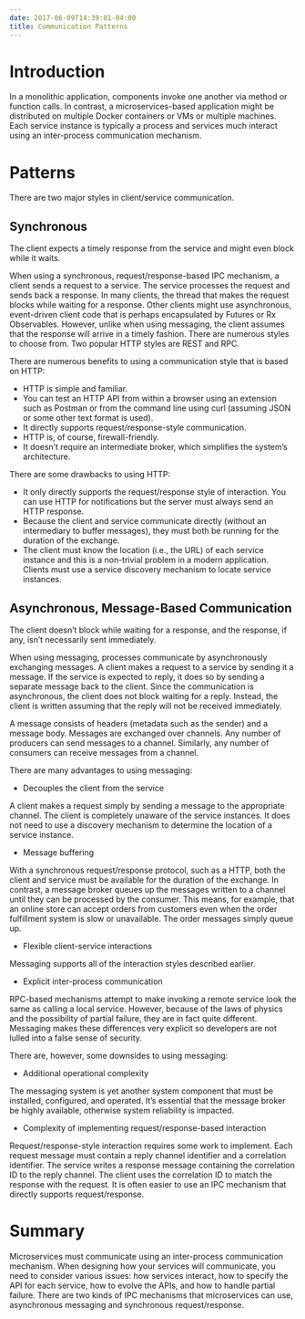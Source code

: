 ```yaml
---
date: 2017-06-09T14:39:01-04:00
title: Communication Patterns
---
```


# Introduction

In a monolithic application, components invoke one another via method or function calls. In contrast,
a microservices-based application might be distributed on multiple Docker containers or VMs or multiple
machines. Each service instance is typically a process and services much interact using an inter-process
communication mechanism. 

# Patterns

There are two major styles in client/service communication. 

## Synchronous

The client expects a timely response from the service and might even block while it waits.

When using a synchronous, request/response-based IPC mechanism, a client sends a request to a service. 
The service processes the request and sends back a response. In many clients, the thread that makes the 
request blocks while waiting for a response. Other clients might use asynchronous, event-driven client 
code that is perhaps encapsulated by Futures or Rx Observables. However, unlike when using messaging, the 
client assumes that the response will arrive in a timely fashion. There are numerous styles to choose 
from. Two popular HTTP styles are REST and RPC. 

There are numerous benefits to using a communication style that is based on HTTP:

- HTTP is simple and familiar.
- You can test an HTTP API from within a browser using an extension such as Postman or from the command 
line using curl (assuming JSON or some other text format is used).
- It directly supports request/response-style communication.
- HTTP is, of course, firewall-friendly.
- It doesn’t require an intermediate broker, which simplifies the system’s architecture.

There are some drawbacks to using HTTP:

- It only directly supports the request/response style of interaction. You can use HTTP for notifications 
but the server must always send an HTTP response.
- Because the client and service communicate directly (without an intermediary to buffer messages), they 
must both be running for the duration of the exchange.
- The client must know the location (i.e., the URL) of each service instance and this is a non-trivial 
problem in a modern application. Clients must use a service discovery mechanism to locate service instances.


## Asynchronous, Message-Based Communication

The client doesn’t block while waiting for a response, and the response, if any, isn’t necessarily 
sent immediately. 

When using messaging, processes communicate by asynchronously exchanging messages. A client makes a 
request to a service by sending it a message. If the service is expected to reply, it does so by sending 
a separate message back to the client. Since the communication is asynchronous, the client does not block 
waiting for a reply. Instead, the client is written assuming that the reply will not be received immediately.

A message consists of headers (metadata such as the sender) and a message body. Messages are exchanged 
over channels. Any number of producers can send messages to a channel. Similarly, any number of consumers 
can receive messages from a channel. 

There are many advantages to using messaging:

- Decouples the client from the service

A client makes a request simply by sending a message to the appropriate channel. The client is completely 
unaware of the service instances. It does not need to use a discovery mechanism to determine the location 
of a service instance.

- Message buffering 

With a synchronous request/response protocol, such as a HTTP, both the client and service must be available 
for the duration of the exchange. In contrast, a message broker queues up the messages written to a channel 
until they can be processed by the consumer. This means, for example, that an online store can accept orders 
from customers even when the order fulfillment system is slow or unavailable. The order messages simply queue 
up.


- Flexible client-service interactions 

Messaging supports all of the interaction styles described earlier.


- Explicit inter-process communication 

RPC-based mechanisms attempt to make invoking a remote service look the same as calling a local service. 
However, because of the laws of physics and the possibility of partial failure, they are in fact quite 
different. Messaging makes these differences very explicit so developers are not lulled into a false sense 
of security.


There are, however, some downsides to using messaging:

- Additional operational complexity 

The messaging system is yet another system component that must be installed, configured, and operated. It’s 
essential that the message broker be highly available, otherwise system reliability is impacted.


- Complexity of implementing request/response-based interaction 

Request/response-style interaction requires some work to implement. Each request message must contain a reply 
channel identifier and a correlation identifier. The service writes a response message containing the 
correlation ID to the reply channel. The client uses the correlation ID to match the response with the request. 
It is often easier to use an IPC mechanism that directly supports request/response.

# Summary

Microservices must communicate using an inter-process communication mechanism. When designing how your 
services will communicate, you need to consider various issues: how services interact, how to specify the 
API for each service, how to evolve the APIs, and how to handle partial failure. There are two kinds of IPC 
mechanisms that microservices can use, asynchronous messaging and synchronous request/response. 